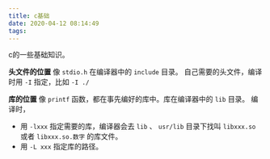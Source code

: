 ```yaml
---
title: c基础
date: 2020-04-12 08:14:49
tags:
---
```


c的一些基础知识。
<!--more-->

**头文件的位置**
像 `stdio.h` 在编译器中的 `include` 目录。
自己需要的头文件，编译时用 `-I` 指定，比如 `-I ./`

**库的位置**
像 `printf` 函数，都在事先编好的库中。库在编译器中的 `lib` 目录。
编译时，
* 用 `-lxxx` 指定需要的库，编译器会去 `lib` 、 `usr/lib` 目录下找叫 `libxxx.so`
或者 `libxxx.so.数字` 的库文件。
* 用 `-L xxx` 指定库的路径。


